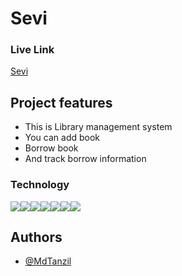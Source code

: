 # Sevi 
### Live Link 
[Sevi](https://sevi-efc34.web.app/)


##  Project features

* This is Library management system 
* You can add book
* Borrow book
* And track borrow information
### Technology 
<img src="https://img.shields.io/badge/React-20232A?style=for-the-badge&logo=react&logoColor=61DAFB" /><img src="https://img.shields.io/badge/React_Router-CA4245?style=for-the-badge&logo=react-router&logoColor=whit" /><img src="	https://img.shields.io/badge/Tailwind_CSS-38B2AC?style=for-the-badge&logo=tailwind-css&logoColor=white" /><img src="https://img.shields.io/badge/daisyUI-1ad1a5?style=for-the-badge&logo=daisyui&logoColor=white" /><img src="https://img.shields.io/badge/firebase-ffca28?style=for-the-badge&logo=firebase&logoColor=black" /><img src="	https://img.shields.io/badge/axios-671ddf?&style=for-the-badge&logo=axios&logoColor=white" /><img src="https://img.shields.io/badge/JavaScript-323330?style=for-the-badge&logo=javascript&logoColor=F7DF1E" />

## Authors

- [@MdTanzil](https://github.com/MdTanzil)


